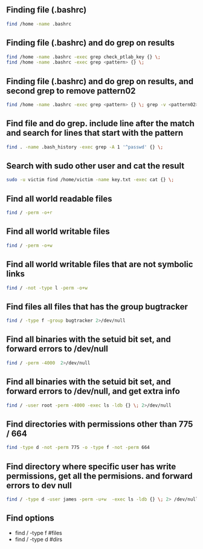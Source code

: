 



## Finding file (.bashrc)
```bash
find /home -name .bashrc
```


## Finding file (.bashrc) and do grep on results
```bash
find /home -name .bashrc -exec grep check_ptlab_key {} \;
find /home -name .bashrc -exec grep <pattern> {} \;
```


## Finding file (.bashrc) and do grep on results, and second grep to remove pattern02
```bash
find /home -name .bashrc -exec grep <pattern> {} \; grep -v <pattern02>
```


## Find file and do grep. include line after the match and search for lines that start with the pattern
```bash
find . -name .bash_history -exec grep -A 1 '^passwd' {} \;
```



## Search with sudo other user and cat the result
```bash
sudo -u victim find /home/victim -name key.txt -exec cat {} \;
```


## Find all world readable files
```bash
find / -perm -o+r
```


## Find all world writable files
```bash
find / -perm -o+w
```


## Find all world writable files that are not symbolic links
```bash
find / -not -type l -perm -o+w
```


## Find files all files that has the group bugtracker
```bash
find / -type f -group bugtracker 2>/dev/null
```


## Find all binaries with the setuid bit set, and forward errors to /dev/null
```bash
find / -perm -4000  2>/dev/null
```



## Find all binaries with the setuid bit set, and forward errors to /dev/null, and get extra info
```bash
find / -user root -perm -4000 -exec ls -ldb {} \; 2>/dev/null
```



## Find directories with permissions other than 775 / 664
```bash
find -type d -not -perm 775 -o -type f -not -perm 664
```



## Find directory where specific user has write permissions, get all the permisions. and forward errors to dev null
```bash
find / -type d -user james -perm -u+w  -exec ls -ldb {} \; 2> /dev/null
```


## Find options
* find / -type f    #files
* find / -type d    #dirs

